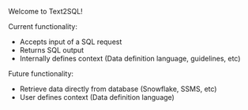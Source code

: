 Welcome to Text2SQL!

Current functionality:
- Accepts input of a SQL request
- Returns SQL output
- Internally defines context (Data definition language, guidelines, etc)

Future functionality:
- Retrieve data directly from database (Snowflake, SSMS, etc)
- User defines context (Data definition language)